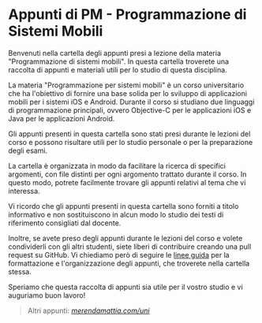# Appunti di PM - Programmazione di Sistemi Mobili
Benvenuti nella cartella degli appunti presi a lezione della materia "Programmazione di sistemi mobili". In questa cartella troverete una raccolta di appunti e materiali utili per lo studio di questa disciplina.

La materia "Programmazione per sistemi mobili" è un corso universitario che ha l'obiettivo di fornire una base solida per lo sviluppo di applicazioni mobili per i sistemi iOS e Android. Durante il corso si studiano due linguaggi di programmazione principali, ovvero Objective-C per le applicazioni iOS e Java per le applicazioni Android.

Gli appunti presenti in questa cartella sono stati presi durante le lezioni del corso e possono risultare utili per lo studio personale o per la preparazione degli esami.

La cartella è organizzata in modo da facilitare la ricerca di specifici argomenti, con file distinti per ogni argomento trattato durante il corso. In questo modo, potrete facilmente trovare gli appunti relativi al tema che vi interessa.

Vi ricordo che gli appunti presenti in questa cartella sono forniti a titolo informativo e non sostituiscono in alcun modo lo studio dei testi di riferimento consigliati dal docente.

Inoltre, se avete preso degli appunti durante le lezioni del corso e volete condividerli con gli altri studenti, siete liberi di contribuire creando una pull request su GitHub. 
Vi chiediamo però di seguire le [linee guida](http://bit.ly/3lfPQiB) per la formattazione e l'organizzazione degli appunti, che troverete nella cartella stessa.

Speriamo che questa raccolta di appunti sia utile per il vostro studio e vi auguriamo buon lavoro!

> Altri appunti: _[merendamattia.com/uni](https://www.merendamattia.com/uni.html)_
